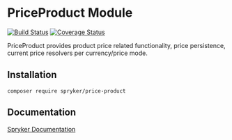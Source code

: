 # PriceProduct Module
[![Build Status](https://travis-ci.org/spryker/PriceProduct.svg)](https://travis-ci.org/spryker/PriceProduct)
[![Coverage Status](https://coveralls.io/repos/github/spryker/PriceProduct/badge.svg)](https://coveralls.io/github/spryker/PriceProduct)

PriceProduct provides product price related functionality, price persistence, current price resolvers per currency/price mode.

## Installation

```
composer require spryker/price-product
```

## Documentation

[Spryker Documentation](https://academy.spryker.com/developing_with_spryker/module_guide/modules.html)

